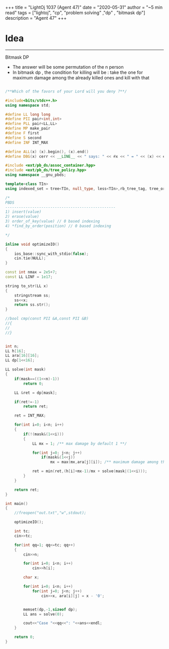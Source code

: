 +++
title = "LightOj 1037 (Agent 47)"
date = "2020-05-31"
author = "~5 min read"
tags = ["lightoj", "cp", "problem solving" ,"dp" , "bitmask dp"]
description = "Agent 47"
+++

# Idea
---
Bitmask DP

- The answer will be some permutation of the n person
- In bitmask dp , the condition for killing will be : take the one for maximum damage among the already killed ones and kill with that

```cpp

/**Which of the favors of your Lord will you deny ?**/

#include<bits/stdc++.h>
using namespace std;

#define LL long long
#define PII pair<int,int>
#define PLL pair<LL,LL>
#define MP make_pair
#define F first
#define S second
#define INF INT_MAX

#define ALL(x) (x).begin(), (x).end()
#define DBG(x) cerr << __LINE__ << " says: " << #x << " = " << (x) << endl

#include <ext/pb_ds/assoc_container.hpp>
#include <ext/pb_ds/tree_policy.hpp>
using namespace __gnu_pbds;

template<class TIn>
using indexed_set = tree<TIn, null_type, less<TIn>,rb_tree_tag, tree_order_statistics_node_update>;

/*
PBDS
-------------------------------------------------
1) insert(value)
2) erase(value)
3) order_of_key(value) // 0 based indexing
4) *find_by_order(position) // 0 based indexing

*/

inline void optimizeIO()
{
    ios_base::sync_with_stdio(false);
    cin.tie(NULL);
}

const int nmax = 2e5+7;
const LL LINF = 1e17;

string to_str(LL x)
{
    stringstream ss;
    ss<<x;
    return ss.str();
}

//bool cmp(const PII &A,const PII &B)
//{
//
//}


int n;
LL h[16];
LL ara[16][16];
LL dp[1<<16];

LL solve(int mask)
{
    if(mask==((1<<n)-1))
        return 0;

    LL &ret = dp[mask];

    if(ret!=-1)
        return ret;

    ret = INT_MAX;

    for(int i=0; i<n; i++)
    {
        if(!(mask&(1<<i)))
        {
            LL mx = 1; /** max damage by default 1 **/

            for(int j=0; j<n; j++)
                if(mask&(1<<j))
                    mx = max(mx,ara[j][i]); /** maximum damage among the already killed ones and kill with that **/

            ret = min(ret,(h[i]+mx-1)/mx + solve(mask|(1<<i)));
        }
    }

    return ret;
}

int main()
{
    //freopen("out.txt","w",stdout);

    optimizeIO();

    int tc;
    cin>>tc;

    for(int qq=1; qq<=tc; qq++)
    {
        cin>>n;

        for(int i=0; i<n; i++)
            cin>>h[i];

        char x;

        for(int i=0; i<n; i++)
            for(int j=0; j<n; j++)
                cin>>x, ara[i][j] = x - '0';


        memset(dp,-1,sizeof dp);
        LL ans = solve(0);

        cout<<"Case "<<qq<<": "<<ans<<endl;
    }

    return 0;
}



```